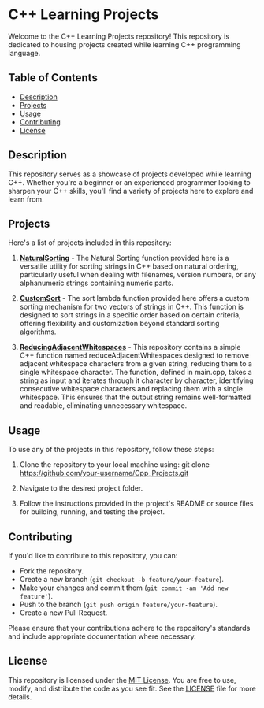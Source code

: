 # C++ Learning Projects

Welcome to the C++ Learning Projects repository! This repository is dedicated to housing projects created while learning C++ programming language.

## Table of Contents

- [Description](#description)
- [Projects](#projects)
- [Usage](#usage)
- [Contributing](#contributing)
- [License](#license)

## Description

This repository serves as a showcase of projects developed while learning C++. Whether you're a beginner or an experienced programmer looking to sharpen your C++ skills, you'll find a variety of projects here to explore and learn from.

## Projects

Here's a list of projects included in this repository:

1. **[NaturalSorting](NaturalSorting/)** - The Natural Sorting function provided here is a versatile utility for sorting strings in                                                                                        C++ based on natural ordering, particularly useful when dealing with filenames, version                                                                                         numbers, or any alphanumeric strings containing numeric parts.

2. **[CustomSort](CustomSort/)** - The sort lambda function provided here offers a custom sorting mechanism for two vectors of
                                    strings in C++. This function is designed to sort strings in a specific order based on certain                                                                                 criteria, offering flexibility and customization beyond standard sorting algorithms.

4. **[ReducingAdjacentWhitespaces](ReducingAdjacentWhitespaces/)** - This repository contains a simple C++ function named reduceAdjacentWhitespaces designed to remove adjacent                                                                      whitespace characters from a given string, reducing them to a single whitespace character. The function,                                                                        defined in main.cpp, takes a string as input and iterates through it character by character, identifying                                                                        consecutive whitespace characters and replacing them with a single whitespace. This ensures that the                                                                             output string remains well-formatted and readable, eliminating unnecessary whitespace.

## Usage

To use any of the projects in this repository, follow these steps:

1. Clone the repository to your local machine using: git clone https://github.com/your-username/Cpp_Projects.git

2. Navigate to the desired project folder.
   
3. Follow the instructions provided in the project's README or source files for building, running, and testing the project.

## Contributing

If you'd like to contribute to this repository, you can:

- Fork the repository.
- Create a new branch (`git checkout -b feature/your-feature`).
- Make your changes and commit them (`git commit -am 'Add new feature'`).
- Push to the branch (`git push origin feature/your-feature`).
- Create a new Pull Request.

Please ensure that your contributions adhere to the repository's standards and include appropriate documentation where necessary.

## License

This repository is licensed under the [MIT License](LICENSE). You are free to use, modify, and distribute the code as you see fit. See the [LICENSE](LICENSE) file for more details.

